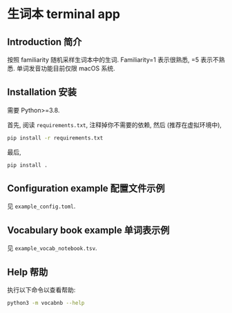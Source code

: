 # 生词本 terminal app

## Introduction 简介

按照 familiarity 随机采样生词本中的生词.
Familiarity=1 表示很熟悉, =5 表示不熟悉.
单词发音功能目前仅限 macOS 系统.

## Installation 安装

需要 Python>=3.8.

首先, 阅读 `requirements.txt`, 注释掉你不需要的依赖, 然后 (推荐在虚拟环境中),

```bash
pip install -r requirements.txt
```

最后,

```bash
pip install .
```

## Configuration example 配置文件示例

见 `example_config.toml`.

## Vocabulary book example 单词表示例

见 `example_vocab_notebook.tsv`.

## Help 帮助

执行以下命令以查看帮助:

```bash
python3 -m vocabnb --help
```
